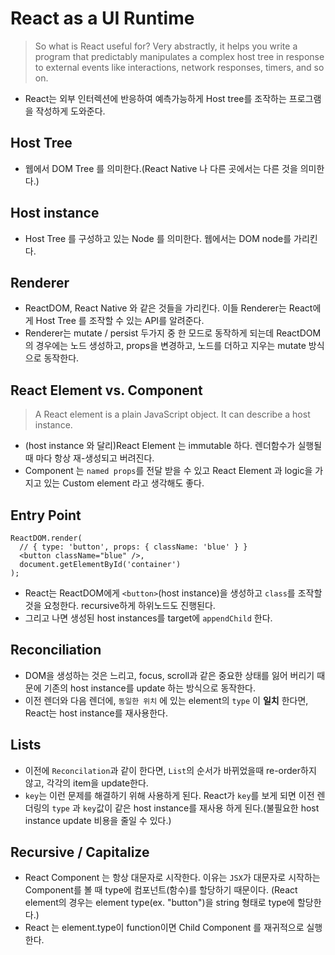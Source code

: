 # React as a UI Runtime
> So what is React useful for? Very abstractly, it helps you write a program that predictably manipulates a complex host tree in response to external events like interactions, network responses, timers, and so on.
- React는 외부 인터렉션에 반응하여 예측가능하게 Host tree를 조작하는 프로그램을 작성하게 도와준다.
## Host Tree
- 웹에서 DOM Tree 를 의미한다.(React Native 나 다른 곳에서는 다른 것을 의미한다.)
## Host instance
- Host Tree 를 구성하고 있는 Node 를 의미한다. 웹에서는 DOM node를 가리킨다.

## Renderer
- ReactDOM, React Native 와 같은 것들을 가리킨다. 이들 Renderer는 React에게 Host Tree 를 조작할 수 있는 API를 알려준다.
- Renderer는 mutate / persist 두가지 중 한 모드로 동작하게 되는데 ReactDOM의 경우에는
노드 생성하고, props을 변경하고, 노드를 더하고 지우는 mutate 방식으로 동작한다.

## React Element vs. Component
> A React element is a plain JavaScript object. It can describe a host instance.
- (host instance 와 달리)React Element 는 immutable 하다. 렌더함수가 실행될 때 마다 항상 재-생성되고 버려진다.
- Component 는 `named props`를 전달 받을 수 있고 React Element 과 logic을 가지고 있는 Custom element 라고 생각해도 좋다.

## Entry Point
```
ReactDOM.render(
  // { type: 'button', props: { className: 'blue' } }
  <button className="blue" />,
  document.getElementById('container')
);
```
- React는 ReactDOM에게 `<button>`(host instance)을 생성하고 `class`를 조작할 것을 요청한다. recursive하게 하위노드도 진행된다.
- 그리고 나면 생성된 host instances를 target에 `appendChild` 한다.

## Reconciliation
- DOM을 생성하는 것은 느리고, focus, scroll과 같은 중요한 상태를 잃어 버리기 때문에 기존의 host instance를 update 하는 방식으로 동작한다.
- 이전 렌더와 다음 렌더에, `동일한 위치` 에 있는 element의 `type` 이 **일치** 한다면, React는 host instance를 재사용한다.

## Lists
- 이전에 `Reconcilation`과 같이 한다면, `List`의 순서가 바뀌었을때 re-order하지 않고, 각각의 item을 update한다.
- `key`는 이런 문제를 해결하기 위해 사용하게 된다. React가 `key`를 보게 되면 이전 렌더링의  `type` 과 `key`값이 같은 host instance를 재사용 하게 된다.(불필요한 host instance update 비용을 줄일 수 있다.)

## Recursive / Capitalize
- React Component 는 항상 대문자로 시작한다. 이유는 `JSX`가 대문자로 시작하는 Component를 볼 때 type에 컴포넌트(함수)를 할당하기 때문이다. (React element의 경우는 element type(ex. "button")을 string 형태로 type에 할당한다.)
- React 는 element.type이 function이면 Child Component 를 재귀적으로 실행한다.


